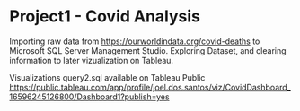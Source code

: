 # Project1 - Covid Analysis
Importing raw data from https://ourworldindata.org/covid-deaths to Microsoft SQL Server Management Studio. Exploring Dataset, and clearing information to later vizualization on Tableau.

Visualizations query2.sql available on Tableau Public https://public.tableau.com/app/profile/joel.dos.santos/viz/CovidDashboard_16596245126800/Dashboard1?publish=yes
